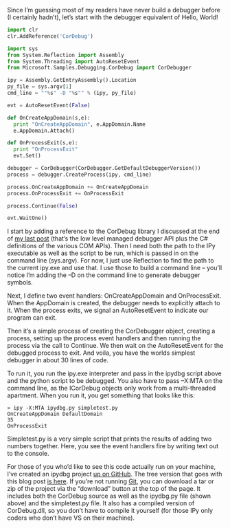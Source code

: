 Since I’m guessing most of my readers have never build a debugger before
(I certainly hadn’t), let’s start with the debugger equivalent of Hello,
World!

``` python
import clr
clr.AddReference('CorDebug')

import sys
from System.Reflection import Assembly
from System.Threading import AutoResetEvent
from Microsoft.Samples.Debugging.CorDebug import CorDebugger

ipy = Assembly.GetEntryAssembly().Location
py_file = sys.argv[1]
cmd_line = ""%s" -D "%s"" % (ipy, py_file)

evt = AutoResetEvent(False)

def OnCreateAppDomain(s,e):
  print "OnCreateAppDomain", e.AppDomain.Name
  e.AppDomain.Attach()

def OnProcessExit(s,e):
  print "OnProcessExit"
  evt.Set()

debugger = CorDebugger(CorDebugger.GetDefaultDebuggerVersion())
process = debugger.CreateProcess(ipy, cmd_line)

process.OnCreateAppDomain += OnCreateAppDomain
process.OnProcessExit += OnProcessExit

process.Continue(False)

evt.WaitOne()
```

I start by adding a reference to the CorDebug library I discussed at the
end of [my last
post](http://devhawk.net/2009/02/27/writing-an-ironpython-debugger-mdbg-101/)
(that’s the low level managed debugger API plus the C\# definitions of
the various COM APIs). Then I need both the path to the IPy executable
as well as the script to be run, which is passed in on the command line
(sys.argv). For now, I just use Reflection to find the path to the
current ipy.exe and use that. I use those to build a command line –
you’ll notice I’m adding the –D on the command line to generate debugger
symbols.

Next, I define two event handlers: OnCreateAppDomain and OnProcessExit.
When the AppDomain is created, the debugger needs to explicitly attach
to it. When the process exits, we signal an AutoResetEvent to indicate
our program can exit.

Then it’s a simple process of creating the CorDebugger object, creating
a process, setting up the process event handlers and then running the
process via the call to Continue. We then wait on the AutoResetEvent for
the debugged process to exit. And voila, you have the worlds simplest
debugger in about 30 lines of code.

To run it, you run the ipy.exe interpreter and pass in the ipydbg script
above and the python script to be debugged. You also have to pass –X:MTA
on the command line, as the ICorDebug objects only work from a
multi-threaded apartment. When you run it, you get something that looks
like this:

```
» ipy -X:MTA ipydbg.py simpletest.py
OnCreateAppDomain DefaultDomain
35
OnProcessExit
```

Simpletest.py is a very simple script that prints the results of adding
two numbers together. Here, you see the event handlers fire by writing
text out to the console.

For those of you who’d like to see this code actually run on your
machine, I’ve created an ipydbg project [up on
GitHub](http://github.com/devhawk/ipydbg/tree/master). The tree version
that goes with this blog post [is
here](http://github.com/devhawk/ipydbg/tree/5858695ff85ed4740ad06466d4f54394e7f00f9b).
If you’re not running [Git](http://git-scm.com/), you can download a tar
or zip of the project via the “download” button at the top of the page.
It includes both the CorDebug source as well as the ipydbg.py file
(shown above) and the simpletest.py file. It also has a compiled version
of CorDebug.dll, so you don’t have to compile it yourself (for those IPy
only coders who don’t have VS on their machine).
